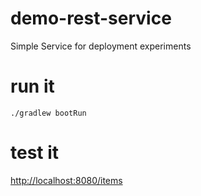 # demo-rest-service
Simple Service for deployment experiments

# run it
```./gradlew bootRun```

# test it
[http://localhost:8080/items](http://localhost:8080/items)

